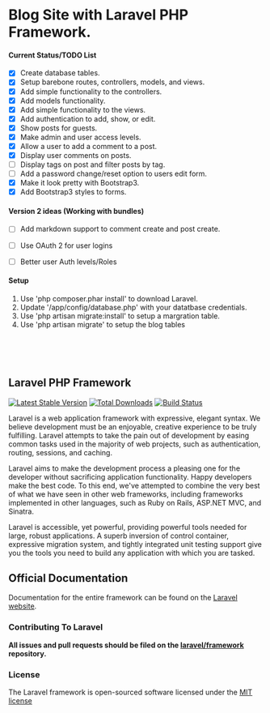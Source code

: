 # Blog Site with Laravel PHP Framework. 

#### Current Status/TODO List
- [x] Create database tables.
- [x] Setup barebone routes, controllers, models, and views.
- [x] Add simple functionality to the controllers.
- [x] Add models functionality.
- [x] Add simple functionality to the views.
- [x] Add authentication to add, show, or edit.
- [x] Show posts for guests.
- [x] Make admin and user access levels.
- [x] Allow a user to add a comment to a post.
- [x] Display user comments on posts.
- [ ] Display tags on post and filter posts by tag.
- [ ] Add a password change/reset option to users edit form.
- [x] Make it look pretty with Bootstrap3.
- [x] Add Bootstrap3 styles to forms.

#### Version 2 ideas (Working with bundles)
- [ ] Add markdown support to comment create and post create.
- [ ] Use OAuth 2 for user logins
- [ ] Better user Auth levels/Roles


#### Setup
1. Use 'php composer.phar install' to download Laravel.
2. Update '/app/config/database.php' with your datatbase credentials.
3. Use 'php artisan migrate:install' to setup a margration table.
4. Use 'php artisan migrate' to setup the blog tables


<br><br><br>


## Laravel PHP Framework

[![Latest Stable Version](https://poser.pugx.org/laravel/framework/version.png)](https://packagist.org/packages/laravel/framework) [![Total Downloads](https://poser.pugx.org/laravel/framework/d/total.png)](https://packagist.org/packages/laravel/framework) [![Build Status](https://travis-ci.org/laravel/framework.png)](https://travis-ci.org/laravel/framework)

Laravel is a web application framework with expressive, elegant syntax. We believe development must be an enjoyable, creative experience to be truly fulfilling. Laravel attempts to take the pain out of development by easing common tasks used in the majority of web projects, such as authentication, routing, sessions, and caching.

Laravel aims to make the development process a pleasing one for the developer without sacrificing application functionality. Happy developers make the best code. To this end, we've attempted to combine the very best of what we have seen in other web frameworks, including frameworks implemented in other languages, such as Ruby on Rails, ASP.NET MVC, and Sinatra.

Laravel is accessible, yet powerful, providing powerful tools needed for large, robust applications. A superb inversion of control container, expressive migration system, and tightly integrated unit testing support give you the tools you need to build any application with which you are tasked.

## Official Documentation

Documentation for the entire framework can be found on the [Laravel website](http://laravel.com/docs).

### Contributing To Laravel

**All issues and pull requests should be filed on the [laravel/framework](http://github.com/laravel/framework) repository.**

### License

The Laravel framework is open-sourced software licensed under the [MIT license](http://opensource.org/licenses/MIT)
